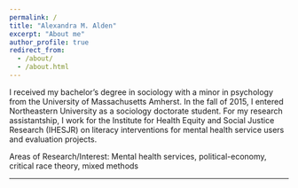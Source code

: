 ```yaml
---
permalink: /
title: "Alexandra M. Alden"
excerpt: "About me"
author_profile: true
redirect_from: 
  - /about/
  - /about.html
---
```


I received my bachelor’s degree in sociology with a minor in psychology from the University of Massachusetts Amherst. In the fall of 2015, I entered Northeastern University as a sociology doctorate student. For my research assistantship, I work for the Institute for Health Equity and Social Justice Research (IHESJR) on literacy interventions for mental health service users and evaluation projects. 

Areas of Research/Interest: Mental health services, political-economy, critical race theory, mixed methods



---


